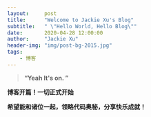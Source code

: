 ```yaml
---
layout:     post
title:      "Welcome to Jackie Xu's Blog"
subtitle:   " \"Hello World, Hello Blog\""
date:       2020-04-28 12:00:00
author:     "Jackie Xu"
header-img: "img/post-bg-2015.jpg"
tags:
    - 博客
---
```


> **“Yeah It's on. ”**


**博客开篇！一切正式开始**


**希望能和诸位一起，领略代码奥秘，分享快乐成就！**

